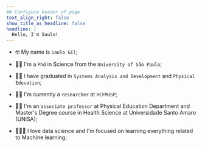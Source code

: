 ```yaml
---
## Configure header of page
text_align_right: false
show_title_as_headline: false
headline: |
  Hello, I'm Saulo!
---
```


<!-- this is a subheadline -->
 - 🤓 My name is `Saulo Gil`;
 
 - 👨‍🔬 I'm a `Phd` in Science from the `University of São Paulo`;
 
 - 👨‍💻 I have graduated in `Systems Analysis and Development` and `Physical Education`;
 
 - 👨‍🔬 I'm currently a `researcher` at `HCFMUSP`;
 
 - 👨‍🏫 I'm an `associate professor` at Physical Education Department and Master's Degree course in Health Science at Universidade Santo Amaro (UNISA);
 
 - 👨‍💻📖 I love data science and I'm focused on learning everything related to Machine learning; 
 
